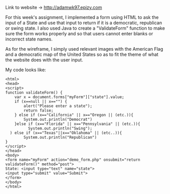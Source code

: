 Link to website -> http://adamwk97.epizy.com

For this week's assignment, I implemented a form using HTML to ask the input of a State and use that input to return if it is a democratic,
republican or swing state. I also used Java to create a "ValidateForm" function to make sure the form works properly and so that users 
cannot enter blanks or incorrect state names. 

As for the wireframe, I simply used relevant images with the American Flag and a democratic map of the United States so as to fit 
the theme of what the website does with the user input. 

My code looks like: 
```
<html>
<head>
<script>
function validateForm() {
    var x = document.forms["myForm"]["state"].value;
    if (x==null || x=="") {
        alert("Please enter a state");
        return false;
    } else if (x=="California" || x=="Oregon || (etc.)){
        System.out.println("Democrat")
    }else if (x=="Florida" || x=="Pennsylvania" || (etc.)){
	      System.out.println("Swing");
  ) else if (x=="Texas"||x=="Oklahoma" || (etc..)){
        System.out.println("Republican")
}
</script>
</head>
<body>
<form name="myForm" action="demo_form.php" onsubmit="return validateForm()" method="post">
State: <input type="text" name="state">
<input type="submit" value="Submit">
</form>
</body>
</html>
```
